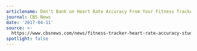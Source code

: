 ```yaml
---
articlename: Don’t Bank on Heart Rate Accuracy From Your Fitness Tracker
journal: CBS News
date: '2017-04-11'
source: >-
  https://www.cbsnews.com/news/fitness-tracker-heart-rate-accuracy-study-fluctuations/
spotlight: false
---
```


